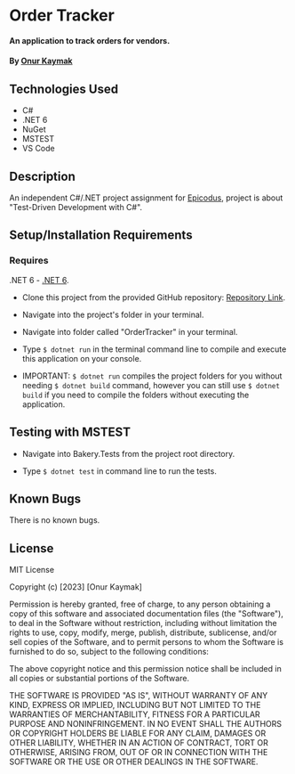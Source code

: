 # Order Tracker

#### An application to track orders for vendors.

#### By [Onur Kaymak](https://onurkaymak.com)

## Technologies Used

- C#
- .NET 6
- NuGet
- MSTEST
- VS Code

## Description

An independent C#/.NET project assignment for [Epicodus](https://www.epicodus.com/), project is about "Test-Driven Development with C#".

## Setup/Installation Requirements

### Requires

.NET 6 - [.NET 6](https://dotnet.microsoft.com/en-us/download/dotnet/5.0).

- Clone this project from the provided GitHub repository: [Repository Link](https://github.com/onurkaymak/vendor-order-tracker).

- Navigate into the project's folder in your terminal.

- Navigate into folder called "OrderTracker" in your terminal.

- Type `$ dotnet run` in the terminal command line to compile and execute this application on your console.

- IMPORTANT: `$ dotnet run` compiles the project folders for you without needing `$ dotnet build` command, however you can still use `$ dotnet build` if you need to compile the folders without executing the application.

## Testing with MSTEST

- Navigate into Bakery.Tests from the project root directory.

- Type `$ dotnet test` in command line to run the tests.

## Known Bugs

There is no known bugs.

## License

MIT License

Copyright (c) [2023] [Onur Kaymak]

Permission is hereby granted, free of charge, to any person obtaining a copy
of this software and associated documentation files (the "Software"), to deal
in the Software without restriction, including without limitation the rights
to use, copy, modify, merge, publish, distribute, sublicense, and/or sell
copies of the Software, and to permit persons to whom the Software is
furnished to do so, subject to the following conditions:

The above copyright notice and this permission notice shall be included in all
copies or substantial portions of the Software.

THE SOFTWARE IS PROVIDED "AS IS", WITHOUT WARRANTY OF ANY KIND, EXPRESS OR
IMPLIED, INCLUDING BUT NOT LIMITED TO THE WARRANTIES OF MERCHANTABILITY,
FITNESS FOR A PARTICULAR PURPOSE AND NONINFRINGEMENT. IN NO EVENT SHALL THE
AUTHORS OR COPYRIGHT HOLDERS BE LIABLE FOR ANY CLAIM, DAMAGES OR OTHER
LIABILITY, WHETHER IN AN ACTION OF CONTRACT, TORT OR OTHERWISE, ARISING FROM,
OUT OF OR IN CONNECTION WITH THE SOFTWARE OR THE USE OR OTHER DEALINGS IN THE
SOFTWARE.
